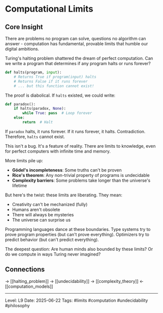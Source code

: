 # Computational Limits

## Core Insight
There are problems no program can solve, questions no algorithm can answer - computation has fundamental, provable limits that humble our digital ambitions.

Turing's halting problem shattered the dream of perfect computation. Can we write a program that determines if any program halts or runs forever?

```python
def halts(program, input):
    # Returns True if program(input) halts
    # Returns False if it runs forever
    # ... but this function cannot exist!
```

The proof is diabolical. If `halts` existed, we could write:

```python
def paradox():
    if halts(paradox, None):
        while True: pass  # Loop forever
    else:
        return  # Halt
```

If `paradox` halts, it runs forever. If it runs forever, it halts. Contradiction. Therefore, `halts` cannot exist.

This isn't a bug. It's a feature of reality. There are limits to knowledge, even for perfect computers with infinite time and memory.

More limits pile up:
- **Gödel's incompleteness**: Some truths can't be proven
- **Rice's theorem**: Any non-trivial property of programs is undecidable
- **Complexity barriers**: Some problems take longer than the universe's lifetime

But here's the twist: these limits are liberating. They mean:
- Creativity can't be mechanized (fully)
- Humans aren't obsolete
- There will always be mysteries
- The universe can surprise us

Programming languages dance at these boundaries. Type systems try to prove program properties (but can't prove everything). Optimizers try to predict behavior (but can't predict everything).

The deepest question: Are human minds also bounded by these limits? Or do we compute in ways Turing never imagined?

## Connections
→ [[halting_problem]]
→ [[undecidability]]
→ [[complexity_theory]]
← [[computation_models]]

---
Level: L9
Date: 2025-06-22
Tags: #limits #computation #undecidability #philosophy